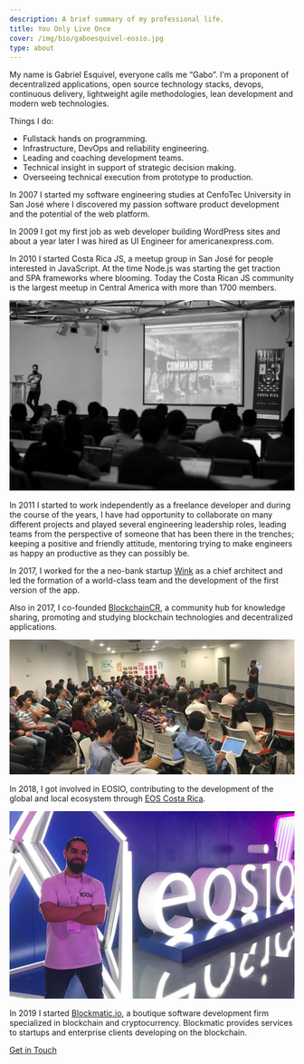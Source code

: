 ```yaml
---
description: A brief summary of my professional life.
title: You Only Live Once
cover: /img/bio/gaboesquivel-eosio.jpg
type: about
---
```


My name is Gabriel Esquivel, everyone calls me “Gabo”. I'm a proponent of decentralized applications, open source technology stacks, devops, continuous delivery, lightweight agile methodologies, lean development and modern web technologies.

Things I do:

- Fullstack hands on programming.
- Infrastructure, DevOps and reliability engineering.
- Leading and coaching development teams.
- Technical insight in support of strategic decision making.
- Overseeing technical execution from prototype to production.

In 2007 I started my software engineering studies at CenfoTec University in San José where I discovered my passion software product development and the potential of the web platform.

In 2009 I got my first job as web developer building WordPress sites and about a year later I was hired as UI Engineer for americanexpress.com.

In 2010 I started Costa Rica JS, a meetup group in San José for people interested in JavaScript. At the time Node.js was starting the get traction and SPA frameworks where blooming. Today the Costa Rican JS community is the largest meetup in Central America with more than 1700 members.

<div class="center-align-wrapper">
  <img alt="command line" src="/img/bio/gaboesquivel-speaker.jpg"  />
</div>

In 2011 I started to work independently as a freelance developer and during the course of the years, I have had opportunity to collaborate on many different projects and played several engineering leadership roles, leading teams from the perspective of someone that has been there in the trenches; keeping a positive and friendly attitude, mentoring trying to make engineers as happy an productive as they can possibly be.

In 2017, I worked for the a neo-bank startup <a href="https://holawink.com" target="_blank">Wink</a> as a chief architect and led the formation of a world-class team and the development of the first version of the app.

Also in 2017, I co-founded <a href="https://blockchaincr.com" target="_blank">BlockchainCR</a>,  a community hub for knowledge sharing, promoting and studying blockchain technologies and decentralized applications. 

<div class="center-align-wrapper">
  <img alt="blockchain costa rica" src="/img/2018/06/blockchain-costa-rica.jpg"  />
</div>

In 2018, I got involved in EOSIO, contributing to the development of the global and local ecosystem through [EOS Costa Rica](https://github.com/eoscostarica).</p>

<div class="center-align-wrapper">
  <img alt="eosio" src="/img/bio/gaboesquivel-eosio.jpg"  />
</div>

In 2019 I started <a href="https://blockmatic.io" target="_blank">Blockmatic.io</a>, a boutique software development firm specialized in blockchain and cryptocurrency. Blockmatic provides services to startups and enterprise clients developing on the blockchain.</p>


[Get in Touch](/contact)


